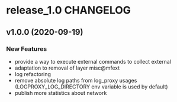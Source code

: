 # release_1.0 CHANGELOG



## v1.0.0 (2020-09-19)

### New Features
- provide a way to execute external commands to collect external
- adaptation to removal of layer misc@mfext
- log refactoring
- remove absolute log paths from log_proxy usages (LOGPROXY_LOG_DIRECTORY env variable is used by default)
- publish more statistics about network






